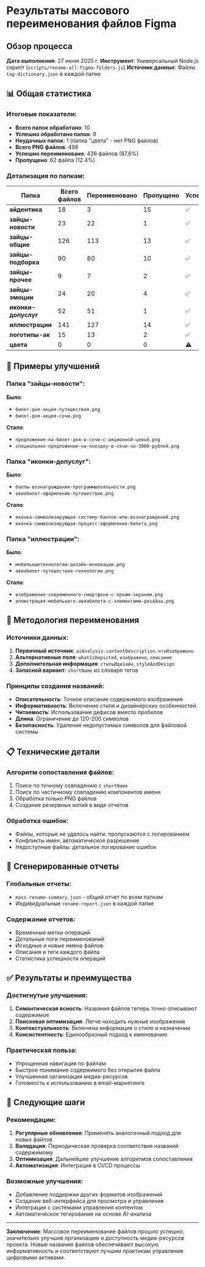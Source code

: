 # Результаты массового переименования файлов Figma

## Обзор процесса
**Дата выполнения**: 27 июня 2025 г.
**Инструмент**: Универсальный Node.js скрипт (`scripts/rename-all-figma-folders.js`)
**Источник данных**: Файлы `tag-dictionary.json` в каждой папке

## 📊 Общая статистика

### Итоговые показатели:
- **Всего папок обработано**: 10
- **Успешно обработано папок**: 9
- **Неудачных папок**: 1 (папка "цвета" - нет PNG файлов)
- **Всего PNG файлов**: 498
- **Успешно переименовано**: 436 файлов (87.6%)
- **Пропущено**: 62 файла (12.4%)

### Детализация по папкам:

| Папка | Всего файлов | Переименовано | Пропущено | Успех |
|-------|--------------|---------------|-----------|-------|
| **айдентика** | 18 | 3 | 15 | ✅ |
| **зайцы-новости** | 23 | 22 | 1 | ✅ |
| **зайцы-общие** | 126 | 113 | 13 | ✅ |
| **зайцы-подборка** | 90 | 80 | 10 | ✅ |
| **зайцы-прочее** | 9 | 7 | 2 | ✅ |
| **зайцы-эмоции** | 24 | 20 | 4 | ✅ |
| **иконки-допуслуг** | 52 | 51 | 1 | ✅ |
| **иллюстрации** | 141 | 127 | 14 | ✅ |
| **логотипы-ак** | 15 | 13 | 2 | ✅ |
| **цвета** | 0 | 0 | 0 | ⚠️ |

## 🎯 Примеры улучшений

### Папка "зайцы-новости":
**Было**:
- `билет-дня-акция-путешествия.png`
- `билет-дня-акция-сочи.png`

**Стало**:
- `предложение-на-билет-дня-в-сочи-с-акционной-ценой.png`
- `специальное-предложение-на-поездку-в-сочи-за-3000-рублей.png`

### Папка "иконки-допуслуг":
**Было**:
- `баллы-вознаграждения-программылояльности.png`
- `авиабилет-оформление-путешествие.png`

**Стало**:
- `иконка-символизирующая-систему-баллов-или-вознаграждений.png`
- `иконка-символизирующая-процесс-оформления-билета.png`

### Папка "иллюстрации":
**Было**:
- `мобильныетехнологии-дизайн-инновации.png`
- `авиабилет-путешествие-технологии.png`

**Стало**:
- `изображение-современного-смартфона-с-ярким-экраном.png`
- `иллюстрация-мобильного-авиабилета-с-элементами-дизайна.png`

## 🔧 Методология переименования

### Источники данных:
1. **Первичный источник**: `aiAnalysis.contentDescription.чтоИзображено`
2. **Альтернативные поля**: `whatIsDepicted`, `изображено`, `описание`
3. **Дополнительная информация**: `стильИдизайн`, `styleAndDesign`
4. **Запасной вариант**: `shortName` из словаря тегов

### Принципы создания названий:
- **Описательность**: Точное описание содержимого изображения
- **Информативность**: Включение стиля и дизайнерских особенностей
- **Читаемость**: Использование дефисов вместо пробелов
- **Длина**: Ограничение до 120-200 символов
- **Безопасность**: Удаление недопустимых символов для файловой системы

## 📋 Технические детали

### Алгоритм сопоставления файлов:
1. Поиск по точному совпадению с `shortName`
2. Поиск по частичному совпадению компонентов имени
3. Обработка только PNG файлов
4. Создание резервных копий в виде отчетов

### Обработка ошибок:
- Файлы, которые не удалось найти: пропускаются с логированием
- Конфликты имен: автоматическое разрешение
- Недоступные файлы: детальное логирование ошибок

## 📄 Сгенерированные отчеты

### Глобальные отчеты:
- `mass-rename-summary.json` - общий отчет по всем папкам
- Индивидуальные `rename-report.json` в каждой папке

### Содержание отчетов:
- Временные метки операций
- Детальные логи переименований
- Исходные и новые имена файлов
- Описания и теги каждого файла
- Статистика успешности операций

## ✅ Результаты и преимущества

### Достигнутые улучшения:
1. **Семантическая ясность**: Названия файлов теперь точно описывают содержимое
2. **Поисковая оптимизация**: Легче находить нужные изображения
3. **Контекстуальность**: Включена информация о стиле и назначении
4. **Консистентность**: Единообразный подход к именованию

### Практическая польза:
- Упрощенная навигация по файлам
- Быстрое понимание содержимого без открытия файла
- Улучшенная организация медиа-ресурсов
- Готовность к использованию в email-маркетинге

## 🔄 Следующие шаги

### Рекомендации:
1. **Регулярные обновления**: Применять аналогичный подход для новых файлов
2. **Валидация**: Периодическая проверка соответствия названий содержимому
3. **Оптимизация**: Дальнейшее улучшение алгоритмов сопоставления
4. **Автоматизация**: Интеграция в CI/CD процессы

### Возможные улучшения:
- Добавление поддержки других форматов изображений
- Создание веб-интерфейса для просмотра и управления
- Интеграция с системами управления контентом
- Автоматическое тегирование на основе AI-анализа

---

**Заключение**: Массовое переименование файлов прошло успешно, значительно улучшив организацию и доступность медиа-ресурсов проекта. Новые названия файлов обеспечивают высокую информативность и соответствуют лучшим практикам управления цифровыми активами. 